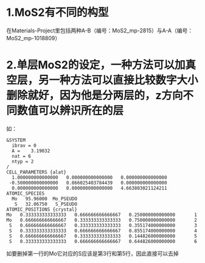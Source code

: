 # 1.MoS2有不同的构型
在Materials-Project里包括两种A-B（编号：MoS2_mp-2815）与A-A（编号：MoS2_mp-1018809）

# 2.单层MoS2的设定，一种方法可以加真空层，另一种方法可以直接比较数字大小删除就好，因为他是分两层的，z方向不同数值可以辨识所在的层
如：
```
&SYSTEM
  ibrav = 0
  A =    3.19032
  nat = 6
  ntyp = 2
/
CELL_PARAMETERS {alat}
  1.000000000000000   0.000000000000000   0.000000000000000
 -0.500000000000000   0.866025403784439   0.000000000000000
  0.000000000000000   0.000000000000000   4.663803021124211
ATOMIC_SPECIES
  Mo   95.96000  Mo_PSEUDO
   S   32.06750   S_PSEUDO
ATOMIC_POSITIONS {crystal}
Mo   0.333333333333333   0.666666666666667   0.250000000000000       1
Mo   0.666666666666667   0.333333333333333   0.750000000000000       2
 S   0.666666666666667   0.333333333333333   0.355174000000000       3
 S   0.333333333333333   0.666666666666667   0.855174000000000       4
 S   0.666666666666667   0.333333333333333   0.144826000000000       5
 S   0.333333333333333   0.666666666666667   0.644826000000000       6
```
如要删掉第一行的Mo它对应的S应该是第3行和第5行，因此直接可以去掉
